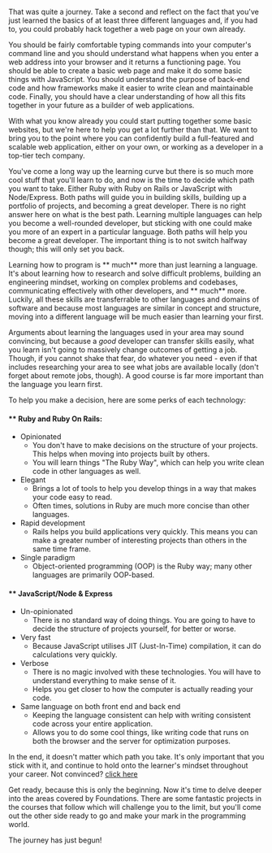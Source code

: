 That was quite a journey.  Take a second and reflect on the fact that you've just learned the basics of at least three different languages and, if you had to, you could probably hack together a web page on your own already.  

You should be fairly comfortable typing commands into your computer's command line and you should understand what happens when you enter a web address into your browser and it returns a functioning page.  You should be able to create a basic web page and make it do some basic things with JavaScript.  You should understand the purpose of back-end code and how frameworks make it easier to write clean and maintainable code.  Finally, you should have a clear understanding of how all this fits together in your future as a builder of web applications.

With what you know already you could start putting together some basic websites, but we're here to help you get a lot further than that. We want to bring you to the point where you can confidently build a full-featured and scalable web application, either on your own, or working as a developer in a top-tier tech company.  

You've come a long way up the learning curve but there is so much more cool stuff that you'll learn to do, and now is the time to decide which path you want to take. Either Ruby with Ruby on Rails or JavaScript with Node/Express. Both paths will guide you in building skills, building up a portfolio of projects, and becoming a great developer. There is no right answer here on what is the best path. Learning multiple languages can help you become a well-rounded developer, but sticking with one could make you more of an expert in a particular language. Both paths will help you become a great developer. The important thing is to not switch halfway though; this will only set you back.

Learning how to program is ** much**  more than just learning a language. It's about learning how to research and solve difficult problems, building an engineering mindset, working on complex problems and codebases, communicating effectively with other developers, and ** much**  more. Luckily, all these skills are transferrable to other languages and domains of software and because most languages are similar in concept and structure, moving into a different language will be much easier than learning your first.

Arguments about learning the languages used in your area may sound convincing, but because a _good_ developer can transfer skills easily, what you learn isn't going to massively change outcomes of getting a job. Though, if you cannot shake that fear, do whatever you need - even if that includes researching your area to see what jobs are available locally (don't forget about remote jobs, though). A good course is far more important than the language you learn first. 

To help you make a decision, here are some perks of each technology:

#### ** Ruby and Ruby On Rails: 
* Opinionated 
  - You don't have to make decisions on the structure of your projects. This helps when moving into projects built by others.
  - You will learn things "The Ruby Way", which can help you write clean code in other languages as well.
* Elegant
  - Brings a lot of tools to help you develop things in a way that makes your code easy to read.
  - Often times, solutions in Ruby are much more concise than other languages.
* Rapid development
  - Rails helps you build applications very quickly. This means you can make a greater number of interesting projects than others in the same time frame.
* Single paradigm
  - Object-oriented programming (OOP) is the Ruby way; many other languages are primarily OOP-based.

#### ** JavaScript/Node & Express
* Un-opinionated
  - There is no standard way of doing things. You are going to have to decide the structure of projects yourself, for better or worse.
* Very fast
  - Because JavaScript utilises JIT (Just-In-Time) compilation, it can do calculations very quickly.
* Verbose
  - There is no magic involved with these technologies. You will have to understand everything to make sense of it. 
  - Helps you get closer to how the computer is actually reading your code.
* Same language on both front end and back end
  - Keeping the language consistent can help with writing consistent code across your entire application.
  - Allows you to do some cool things, like writing code that runs on both the browser and the server for optimization purposes.

In the end, it doesn't matter which path you take. It's only important that you stick with it, and continue to hold onto the learner's mindset throughout your career. Not convinced? [click here](https://medium.com/@bycdiaz/choosing-the-right-language-a-short-guide-on-how-not-to-ruin-your-career-2b353be1371)

Get ready, because this is only the beginning. Now it's time to delve deeper into the areas covered by Foundations. There are some fantastic projects in the courses that follow which will challenge you to the limit, but you'll come out the other side ready to go and make your mark in the programming world. 

The journey has just begun!
